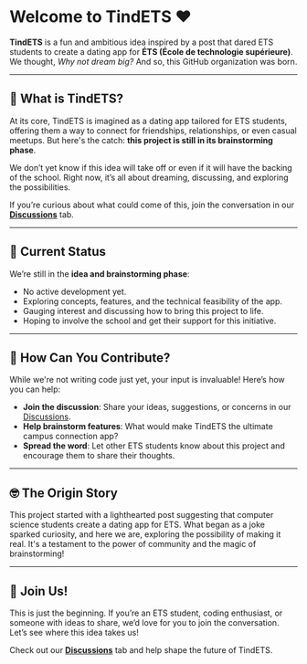 # Welcome to TindETS ❤️

**TindETS** is a fun and ambitious idea inspired by a post that dared ETS students to create a dating app for **ÉTS (École de technologie supérieure)**. We thought, _Why not dream big?_ And so, this GitHub organization was born.

---

## 🚀 What is TindETS?

At its core, TindETS is imagined as a dating app tailored for ETS students, offering them a way to connect for friendships, relationships, or even casual meetups. But here's the catch: **this project is still in its brainstorming phase**.

We don’t yet know if this idea will take off or even if it will have the backing of the school. Right now, it’s all about dreaming, discussing, and exploring the possibilities.

If you’re curious about what could come of this, join the conversation in our **[Discussions](https://github.com/orgs/TindETS/discussions)** tab.

---

## 🌱 Current Status

We’re still in the **idea and brainstorming phase**:

- No active development yet.
- Exploring concepts, features, and the technical feasibility of the app.
- Gauging interest and discussing how to bring this project to life.
- Hoping to involve the school and get their support for this initiative.

---

## 🧠 How Can You Contribute?

While we're not writing code just yet, your input is invaluable! Here’s how you can help:

- **Join the discussion**: Share your ideas, suggestions, or concerns in our [Discussions](https://github.com/orgs/TindETS/discussions).
- **Help brainstorm features**: What would make TindETS the ultimate campus connection app?
- **Spread the word**: Let other ETS students know about this project and encourage them to share their thoughts.

---

## 🤓 The Origin Story

This project started with a lighthearted post suggesting that computer science students create a dating app for ETS. What began as a joke sparked curiosity, and here we are, exploring the possibility of making it real. It's a testament to the power of community and the magic of brainstorming!

---

## 🌟 Join Us!

This is just the beginning. If you’re an ETS student, coding enthusiast, or someone with ideas to share, we’d love for you to join the conversation. Let’s see where this idea takes us!

Check out our **[Discussions](https://github.com/orgs/TindETS/discussions)** tab and help shape the future of TindETS.
